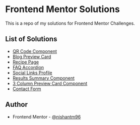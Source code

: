 # Frontend Mentor Solutions

This is a repo of my solutions for Frontend Mentor Challenges.

## List of Solutions

  - [QR Code Component](https://github.com/nishantm96/nishantm96.github.io/tree/main/qr-code-component)
  - [Blog Preview Card](https://github.com/nishantm96/nishantm96.github.io/tree/main/blog-preview-card)
  - [Recipe Page](https://github.com/nishantm96/nishantm96.github.io/tree/main/recipe-page)
  - [FAQ Accordion](https://github.com/nishantm96/nishantm96.github.io/tree/main/faq-accordion)
  - [Social Links Profile](https://github.com/nishantm96/nishantm96.github.io/tree/main/social-links-profile)
  - [Results Summary Component](https://github.com/nishantm96/nishantm96.github.io/tree/main/results-summary-component)
  - [3 Column Preview Card Component](https://github.com/nishantm96/nishantm96.github.io/tree/main/three-column-preview-card-component)
  - [Contact Form](https://github.com/nishantm96/nishantm96.github.io/tree/main/contact-form)


## Author

- Frontend Mentor - [@nishantm96](https://www.frontendmentor.io/profile/nishantm96)

